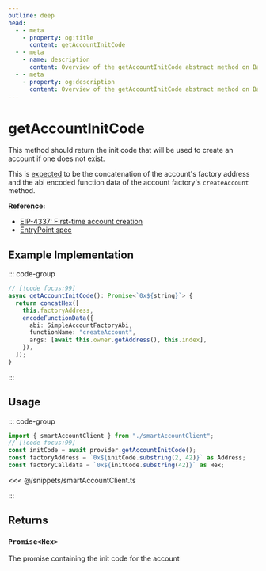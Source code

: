 ```yaml
---
outline: deep
head:
  - - meta
    - property: og:title
      content: getAccountInitCode
  - - meta
    - name: description
      content: Overview of the getAccountInitCode abstract method on BaseSmartContractAccount
  - - meta
    - property: og:description
      content: Overview of the getAccountInitCode abstract method on BaseSmartContractAccount
---
```


# getAccountInitCode

This method should return the init code that will be used to create an account if one does not exist.

This is [expected](https://github.com/eth-infinitism/account-abstraction/blob/v0.6.0/contracts/core/SenderCreator.sol#L15) to be the concatenation of the account's factory address and the abi encoded function data of the account factory's `createAccount` method.

**Reference:**

- [EIP-4337: First-time account creation](https://eips.ethereum.org/EIPS/eip-4337#first-time-account-creation)
- [EntryPoint spec](https://github.com/eth-infinitism/account-abstraction/blob/v0.6.0/contracts/core/SenderCreator.sol#L15)

## Example Implementation

::: code-group

```ts [example.ts]
// [!code focus:99]
async getAccountInitCode(): Promise<`0x${string}`> {
  return concatHex([
    this.factoryAddress,
    encodeFunctionData({
      abi: SimpleAccountFactoryAbi,
      functionName: "createAccount",
      args: [await this.owner.getAddress(), this.index],
    }),
  ]);
}
```

:::

## Usage

::: code-group

```ts [example.ts]
import { smartAccountClient } from "./smartAccountClient";
// [!code focus:99]
const initCode = await provider.getAccountInitCode();
const factoryAddress = `0x${initCode.substring(2, 42)}` as Address;
const factoryCalldata = `0x${initCode.substring(42)}` as Hex;
```

<<< @/snippets/smartAccountClient.ts

:::

## Returns

### `Promise<Hex>`

The promise containing the init code for the account

